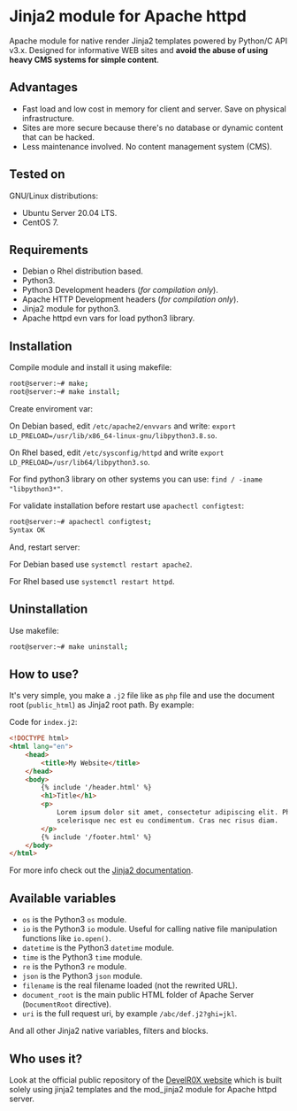 # Jinja2 module for Apache httpd

Apache module for native render Jinja2 templates powered by Python/C API v3.x.
Designed for informative WEB sites and **avoid the abuse of using heavy CMS
systems for simple content**.


## Advantages

- Fast load and low cost in memory for client and server. Save on physical infrastructure.
- Sites are more secure because there's no database or dynamic content that can be hacked.
- Less maintenance involved. No content management system (CMS).


## Tested on

GNU/Linux distributions:

- Ubuntu Server 20.04 LTS.
- CentOS 7.


## Requirements

- Debian o Rhel distribution based.
- Python3.
- Python3 Development headers (*for compilation only*).
- Apache HTTP Development headers (*for compilation only*).
- Jinja2 module for python3.
- Apache httpd evn vars for load python3 library.


## Installation

Compile module and install it using makefile:

```bash
root@server:~# make;
root@server:~# make install;
```

Create enviroment var:

On Debian based, edit `/etc/apache2/envvars` and write:
`export LD_PRELOAD=/usr/lib/x86_64-linux-gnu/libpython3.8.so`.

On Rhel based, edit `/etc/sysconfig/httpd` and write
`export LD_PRELOAD=/usr/lib64/libpython3.so`.

For find python3 library on other systems you can use:
`find / -iname "libpython3*"`.

For validate installation before restart use `apachectl configtest`:

```bash
root@server:~# apachectl configtest;
Syntax OK
```

And, restart server:

For Debian based use `systemctl restart apache2`.

For Rhel based use  `systemctl restart httpd`.


## Uninstallation

Use makefile:

```bash
root@server:~# make uninstall;
```


## How to use?

It's very simple, you make a `.j2` file like as `php` file and use the document
root (`public_html`) as Jinja2 root path. By example:

Code for `index.j2`:

```html
<!DOCTYPE html>
<html lang="en">
    <head>
        <title>My Website</title>
    </head>
    <body>
        {% include '/header.html' %}
        <h1>Title</h1>
        <p>
            Lorem ipsum dolor sit amet, consectetur adipiscing elit. Phasellus
            scelerisque nec est eu condimentum. Cras nec risus diam.
        </p>
        {% include '/footer.html' %}
    </body>
</html>
```

For more info check out the [Jinja2 documentation](https://jinja.palletsprojects.com/en/3.0.x/templates/).

## Available variables

- `os` is the Python3 `os` module.
- `io` is the Python3 `io` module. Useful for calling native file manipulation functions like `io.open()`.
- `datetime` is the Python3 `datetime` module.
- `time` is the Python3 `time` module.
- `re` is the Python3 `re` module.
- `json` is the Python3 `json` module.
- `filename` is the real filename loaded (not the rewrited URL).
- `document_root` is the main public HTML folder of Apache Server (`DocumentRoot` directive).
- `uri` is the full request uri, by example `/abc/def.j2?ghi=jkl`.

And all other Jinja2 native variables, filters and blocks.


## Who uses it?

Look at the official public repository of the 
[DevelR0X website](https://github.com/DevelR0X/develrox.com) which is built
solely using jinja2 templates and the mod_jinja2 module for Apache httpd server.